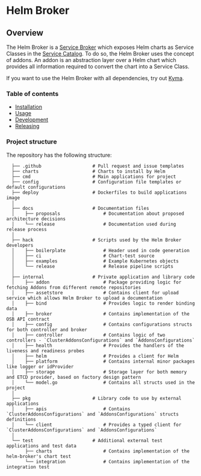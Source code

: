 # Helm Broker

## Overview

The Helm Broker is a [Service Broker](https://kyma-project.io/docs/master/components/service-catalog/#service-brokers-overview) which exposes Helm charts as Service Classes in the [Service Catalog](https://kyma-project.io/docs/master/components/service-catalog/#overview-overview). To do so, the Helm Broker uses the concept of addons. An addon is an abstraction layer over a Helm chart which provides all information required to convert the chart into a Service Class.

If you want to use the Helm Broker with all dependencies, try out [Kyma](https://kyma-project.io/).

### Table of contents

- [Installation](https://github.com/kyma-project/helm-broker/blob/master/docs/installation.md)
- [Usage](https://github.com/kyma-project/helm-broker/blob/master/docs/usage.md)
- [Development](https://github.com/kyma-project/helm-broker/blob/master/docs/development.md)
- [Releasing](https://github.com/kyma-project/helm-broker/blob/master/docs/releasing.md)

### Project structure

The repository has the following structure:

```
  ├── .github                   # Pull request and issue templates    
  ├── charts                    # Charts to install by Helm
  ├── cmd                       # Main applications for project                                     
  ├── config                    # Configuration file templates or default configurations
  ├── deploy                    # Dockerfiles to build applications image
  │
  ├── docs                      # Documentation files
  │    ├── proposals                # Documentation about proposed architecture decisions
  │    └── release                  # Documentation used during release process
  │
  ├── hack                      # Scripts used by the Helm Broker developers
  │    ├── boilerplate              # Header used in code generation
  │    ├── ci                       # Chart-test source
  │    ├── examples                 # Example Kubernetes objects  
  │    └── release                  # Release pipeline scripts
  │
  ├── internal                  # Private application and library code
  │    ├── addon                    # Package providing logic for fetching Addons from different remote repositories
  │    ├── assetstore               # Contains client for upload service which allows Helm Broker to upload a documentation
  │    ├── bind                     # Provides logic to render binding data
  │    ├── broker                   # Contains implementation of the OSB API contract
  │    ├── config                   # Contains configurations structs for both controller and broker
  │    ├── controller               # Contains logic of two controllers - `ClusterAddonsConfigurations` and `AddonsConfigurations`
  │    ├── health                   # Provides the handlers of the liveness and readiness probes
  │    ├── helm                     # Provides a client for Helm
  │    ├── platform                 # Contains internal minor packages like logger or idProvider
  │    ├── storage                  # Storage layer for both memory and ETCD provider, based on factory design pattern
  │    └── model.go                 # Contains all structs used in the project
  │
  ├── pkg                       # Library code to use by external applications
  │    ├── apis                     # Contains `ClusterAddonsConfigurations` and `AddonsConfigurations` structs definitions
  │    └── client                   # Provides a typed client for `ClusterAddonsConfigurations` and `AddonsConfigurations`
  │
  └── test                      # Additional external test applications and test data
       ├── charts                   # Contains implementation of the helm-broker's chart test
       └── integration              # Contains implementation of the integration test
```
